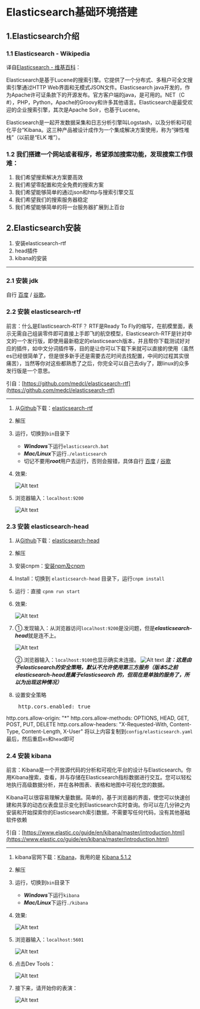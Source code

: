 # Elasticsearch基础环境搭建

## 1.Elasticsearch介绍

### 1.1 Elasticsearch - Wikipedia

译自[Elasticsearch - 维基百科](https://en.wikipedia.org/wiki/Elasticsearch)：

Elasticsearch是基于Lucene的搜索引擎。它提供了一个分布式、多租户可全文搜索引擎通过HTTP Web界面和无模式JSON文件。Elasticsearch java开发的，作为Apache许可证条款下的开源发布。官方客户端的java，是可用的。NET（C #），PHP，Python，Apache的Groovy和许多其他语言。Elasticsearch是最受欢迎的企业搜索引擎，其次是Apache Solr，也基于Lucene。

Elasticsearch是一起开发数据采集和日志分析引擎叫Logstash，以及分析和可视化平台“Kibana。这三种产品被设计成作为一个集成解决方案使用，称为“弹性堆栈”（以前是“ELK 堆”）。

### 1.2 我们搭建一个网站或者程序，希望添加搜索功能，发现搜索工作很难：

1. 我们希望搜索解决方案要高效
2. 我们希望零配置和完全免费的搜索方案
3. 我们希望能够简单的通过json和http与搜索引擎交互
4. 我们希望我们的搜索服务器稳定
5. 我们希望能够简单的将一台服务器扩展到上百台

## 2.Elasticsearch安装

1. 安装elasticsearch-rtf
2. head插件
3. kibana的安装

---

### 2.1 安装 jdk
自行 [百度](https://www.baidu.com/) / [谷歌](https://www.google.com)。

### 2.2 安装 elasticsearch-rtf

前言：什么是Elasticsearch-RTF？ RTF是Ready To Fly的缩写，在航模里面，表示无需自己组装零件即可直接上手即飞的航空模型，Elasticsearch-RTF是针对中文的一个发行版，即使用最新稳定的elasticsearch版本，并且帮你下载测试好对应的插件，如中文分词插件等，目的是让你可以下载下来就可以直接的使用（虽然es已经很简单了，但是很多新手还是需要去花时间去找配置，中间的过程其实很痛苦），当然等你对这些都熟悉了之后，你完全可以自己去diy了，跟linux的众多发行版是一个意思。

引自：[https://github.com/medcl/elasticsearch-rtf](https://github.com/medcl/elasticsearch-rtf)

---

1. 从[Github](https://github.com)下载：[elasticsearch-rtf](https://github.com/medcl/elasticsearch-rtf)
2. 解压
3. 运行，切换到```bin```目录下
	- ***Windows***下运行```elasticsearch.bat```
	- ***Mac/Linux***下运行```./elasticsearch```
	- 切记不要用***root***用户去运行，否则会报错，具体自行 [百度](https://www.baidu.com/) / [谷歌](https://www.google.com)
4. 效果:

	![Alt text](./images/ElasticSearc环境搭建-1.png "结果")
5. 浏览器输入：```localhost:9200```
	
	![Alt text](./images/ElasticSearc环境搭建-2.png "结果") 

 

### 2.3 安装 elasticsearch-head

1. 从[Github](https://github.com)下载：[elasticsearch-head](https://github.com/mobz/elasticsearch-head)
2. 解压
3. 安装cnpm：[安装npm及cnpm](https://www.cnblogs.com/yominhi/p/7039795.html)
4. Install：切换到 ```elasticsearch-head``` 目录下，运行```cnpm install```
5. 运行：直接 ```cpnm run start```
6. 效果:
	
	![Alt text](./images/ElasticSearc环境搭建-3.png "结果")
7. ①.发现输入：从浏览器访问```localhost:9200```是没问题，但是***elasticsearch-head***就是连不上。
	
	![Alt text](./images/ElasticSearc环境搭建-2.png "结果")
	
	②.浏览器输入：```localhost:9100```也显示确实未连接。
	![Alt text](./images/ElasticSearc环境搭建-4.png "结果")
	***注：这是由于elasticsearch的安全策略，默认不允许使用第三方服务（版本5之前elasticsearch-head是属于elasticsearch 的，但现在是单独的服务了，所以为出现这种情况）***

8. 设置安全策略
	<pre>
	http.cors.enabled: true
http.cors.allow-origin: "*"
http.cors.allow-methods: OPTIONS, HEAD, GET, POST, PUT, DELETE
http.cors.allow-headers: "X-Requested-With, Content-Type, Content-Length, X-User"
	</pre>
	将以上内容复制到```config/elasticsearch.yaml```最后，然后重启```es```和```head```即可

### 2.4 安装 kibana

前言：Kibana是一个开放源代码的分析和可视化平台的设计与Elasticsearch。你用Kibana搜索，查看，并与存储在Elasticsearch指标数据进行交互。您可以轻松地执行高级数据分析，并在各种图表、表格和地图中可视化您的数据。

Kibana可以很容易理解大量数据。简单的，基于浏览器的界面，使您可以快速创建和共享的动态仪表盘显示变化到Elasticsearch实时查询。你可以在几分钟之内安装和开始探索你的Elasticsearch索引数据，不需要写任何代码，没有其他基础软件依赖

引自：[https://www.elastic.co/guide/en/kibana/master/introduction.html](https://www.elastic.co/guide/en/kibana/master/introduction.html)

---

1. kibana官网下载：[Kibana](https://www.elastic.co/downloads/kibana)，我用的是 [Kibana 5.1.2](https://www.elastic.co/downloads/past-releases/kibana-5-1-2)
2. 解压
3. 运行，切换到```bin```目录下
	- ***Windows***下运行```kibana ```
	- ***Mac/Linux***下运行```./kibana```
4. 效果:
	
	![Alt text](./images/ElasticSearc环境搭建-5.png "结果")
5. 浏览器输入：```localhost:5601```
	
	![Alt text](./images/ElasticSearc环境搭建-6.png "结果") 
6. 点击Dev Tools：
	
	![Alt text](./images/ElasticSearc环境搭建-7.png "结果")

7. 接下来，请开始你的表演：
	
	![Alt text](./images/ElasticSearc环境搭建-8.png "结果") 




